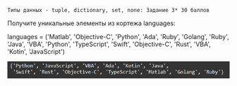     Типы данных - tuple, dictionary, set, none: Задание 3* 30 баллов

Получите уникальные элементы из кортежа languages:

languages = ('Matlab', 'Objective-C', 'Python', 'Ada', 'Ruby',
'Golang', 'Ruby', 'Java', 'VBA', 'Python', 'TypeScript',
'Swift', 'Objective-C', 'Rust', 'VBA', 'Kotin', 'JavaScript')

![img.png](img.png)